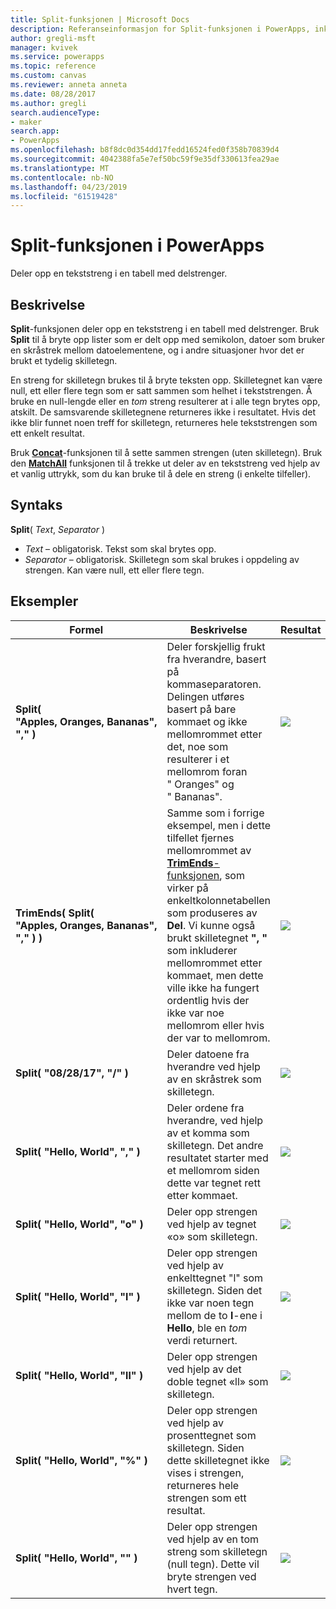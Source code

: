 ```yaml
---
title: Split-funksjonen | Microsoft Docs
description: Referanseinformasjon for Split-funksjonen i PowerApps, inkludert syntaks og eksempler
author: gregli-msft
manager: kvivek
ms.service: powerapps
ms.topic: reference
ms.custom: canvas
ms.reviewer: anneta anneta
ms.date: 08/28/2017
ms.author: gregli
search.audienceType:
- maker
search.app:
- PowerApps
ms.openlocfilehash: b8f8dc0d354dd17fedd16524fed0f358b70839d4
ms.sourcegitcommit: 4042388fa5e7ef50bc59f9e35df330613fea29ae
ms.translationtype: MT
ms.contentlocale: nb-NO
ms.lasthandoff: 04/23/2019
ms.locfileid: "61519428"
---
```

# <a name="split-function-in-powerapps"></a>Split-funksjonen i PowerApps
Deler opp en tekststreng i en tabell med delstrenger.

## <a name="description"></a>Beskrivelse
**Split**-funksjonen deler opp en tekststreng i en tabell med delstrenger.  Bruk **Split** til å bryte opp lister som er delt opp med semikolon, datoer som bruker en skråstrek mellom datoelementene, og i andre situasjoner hvor det er brukt et tydelig skilletegn.  

En streng for skilletegn brukes til å bryte teksten opp.  Skilletegnet kan være null, ett eller flere tegn som er satt sammen som helhet i tekststrengen.  Å bruke en null-lengde eller en *tom* streng resulterer at i alle tegn brytes opp, atskilt.  De samsvarende skilletegnene returneres ikke i resultatet.  Hvis det ikke blir funnet noen treff for skilletegn, returneres hele tekststrengen som ett enkelt resultat.

Bruk **[Concat](function-concatenate.md)**-funksjonen til å sette sammen strengen (uten skilletegn). Bruk den **[MatchAll](function-ismatch.md)** funksjonen til å trekke ut deler av en tekststreng ved hjelp av et vanlig uttrykk, som du kan bruke til å dele en streng (i enkelte tilfeller). 

## <a name="syntax"></a>Syntaks
**Split**( *Text*, *Separator* )

* *Text* – obligatorisk.  Tekst som skal brytes opp.
* *Separator* – obligatorisk.  Skilletegn som skal brukes i oppdeling av strengen.  Kan være null, ett eller flere tegn.

## <a name="examples"></a>Eksempler

| Formel | Beskrivelse | Resultat |
| --- | --- | --- |
| **Split( "Apples,&nbsp;Oranges,&nbsp;Bananas", "," )** |Deler forskjellig frukt fra hverandre, basert på kommaseparatoren.  Delingen utføres basert på bare kommaet og ikke mellomrommet etter det, noe som resulterer i et mellomrom foran "&nbsp;Oranges" og "&nbsp;Bananas". |<style> img { max-width: none } </style> ![](media/function-split/fruit1.png) |
| **TrimEnds( Split( "Apples,&nbsp;Oranges,&nbsp;Bananas", "," ) )** |Samme som i forrige eksempel, men i dette tilfellet fjernes mellomrommet av [ **TrimEnds**-funksjonen](function-trim.md), som virker på enkeltkolonnetabellen som produseres av **Del**. Vi kunne også brukt skilletegnet **",&nbsp;"** som inkluderer mellomrommet etter kommaet, men dette ville ikke ha fungert ordentlig hvis der ikke var noe mellomrom eller hvis der var to mellomrom. |<style> img { max-width: none; } </style> ![](media/function-split/fruit2.png) |
| **Split( "08/28/17", "/" )** |Deler datoene fra hverandre ved hjelp av en skråstrek som skilletegn. |<style> img { max-width: none; } </style> ![](media/function-split/date.png) |
| **Split( "Hello,&nbsp;World", "," )** |Deler ordene fra hverandre, ved hjelp av et komma som skilletegn.  Det andre resultatet starter med et mellomrom siden dette var tegnet rett etter kommaet. |<style> img { max-width: none } </style> ![](media/function-split/comma.png) |
| **Split( "Hello,&nbsp;World", "o" )** |Deler opp strengen ved hjelp av tegnet «o» som skilletegn. |<style> img { max-width: none; } </style> ![](media/function-split/o.png) |
| **Split( "Hello,&nbsp;World", "l" )** |Deler opp strengen ved hjelp av enkelttegnet "l" som skilletegn. Siden det ikke var noen tegn mellom de to **l**-ene i **Hello**, ble en *tom* verdi returnert. |<style> img { max-width: none; } </style> ![](media/function-split/l.png) |
| **Split( "Hello,&nbsp;World", "ll" )** |Deler opp strengen ved hjelp av det doble tegnet «ll» som skilletegn. |<style> img { max-width: none } </style> ![](media/function-split/ll.png) |
| **Split( "Hello,&nbsp;World", "%" )** |Deler opp strengen ved hjelp av prosenttegnet som skilletegn. Siden dette skilletegnet ikke vises i strengen, returneres hele strengen som ett resultat. |<style> img { max-width: none } </style> ![](media/function-split/percent.png) |
| **Split( "Hello,&nbsp;World", "" )** |Deler opp strengen ved hjelp av en tom streng som skilletegn (null tegn). Dette vil bryte strengen ved hvert tegn. |<style> img { max-width: none } </style> ![](media/function-split/none.png) |

